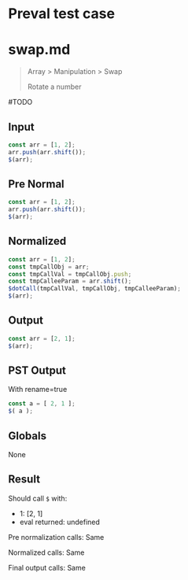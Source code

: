 # Preval test case

# swap.md

> Array > Manipulation > Swap
>
> Rotate a number

#TODO

## Input

`````js filename=intro
const arr = [1, 2];
arr.push(arr.shift());
$(arr);
`````

## Pre Normal


`````js filename=intro
const arr = [1, 2];
arr.push(arr.shift());
$(arr);
`````

## Normalized


`````js filename=intro
const arr = [1, 2];
const tmpCallObj = arr;
const tmpCallVal = tmpCallObj.push;
const tmpCalleeParam = arr.shift();
$dotCall(tmpCallVal, tmpCallObj, tmpCalleeParam);
$(arr);
`````

## Output


`````js filename=intro
const arr = [2, 1];
$(arr);
`````

## PST Output

With rename=true

`````js filename=intro
const a = [ 2, 1 ];
$( a );
`````

## Globals

None

## Result

Should call `$` with:
 - 1: [2, 1]
 - eval returned: undefined

Pre normalization calls: Same

Normalized calls: Same

Final output calls: Same
